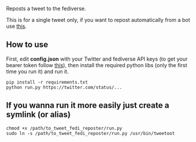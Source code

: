Reposts a tweet to the fediverse.

This is for a single tweet only, if you want to repost automatically from a bot use [this](https://github.com/animeavi/tweet-toot).

## How to use

First, edit **config.json** with your Twitter and fediverse API keys (to get your bearer token follow [this](https://mastodonpy.readthedocs.io/en/stable/)), then install the required python libs (only the first time you run it) and run it. 

```
pip install -r requirements.txt
python run.py https://twitter.com/status/...
```

## If you wanna run it more easily just create a symlink (or alias)

```
chmod +x /path/to_tweet_fedi_reposter/run.py
sudo ln -s /path/to_tweet_fedi_reposter/run.py /usr/bin/tweetoot
````
